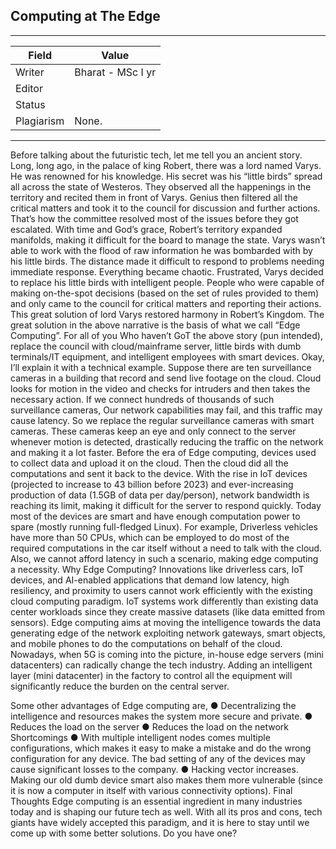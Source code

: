 ## Computing at The Edge

---
| Field | Value |
|----|----|
| Writer | Bharat - MSc I yr|
| Editor | 			   |
| Status |              |
| Plagiarism| None. | [Report](./plag-reports/plag-computing-at-the-edge.pdf)

---

Before talking about the futuristic tech, let me tell you an ancient story.
Long, long ago, in the palace of king Robert, there was a lord named Varys. He was
renowned for his knowledge. His secret was his “little birds” spread all across the state of
Westeros. They observed all the happenings in the territory and recited them in front of
Varys. Genius then filtered all the critical matters and took it to the council for discussion and
further actions. That’s how the committee resolved most of the issues before they got
escalated. With time and God’s grace, Robert’s territory expanded manifolds, making it
difficult for the board to manage the state. Varys wasn’t able to work with the flood of raw
information he was bombarded with by his little birds. The distance made it difficult to
respond to problems needing immediate response. Everything became chaotic. Frustrated,
Varys decided to replace his little birds with intelligent people. People who were capable of
making on-the-spot decisions (based on the set of rules provided to them) and only came to
the council for critical matters and reporting their actions. This great solution of lord Varys
restored harmony in Robert’s Kingdom.
The great solution in the above narrative is the basis of what we call “Edge Computing”. For
all of you Who haven’t GoT the above story (pun intended), replace the council with
cloud/mainframe server, little birds with dumb terminals/IT equipment, and intelligent
employees with smart devices.
Okay, I’ll explain it with a technical example. Suppose there are ten surveillance cameras in
a building that record and send live footage on the cloud. Cloud looks for motion in the video
and checks for intruders and then takes the necessary action. If we connect hundreds of
thousands of such surveillance cameras, Our network capabilities may fail, and this traffic
may cause latency. So we replace the regular surveillance cameras with smart cameras.
These cameras keep an eye and only connect to the server whenever motion is detected,
drastically reducing the traffic on the network and making it a lot faster.
Before the era of Edge computing, devices used to collect data and upload it on the cloud.
Then the cloud did all the computations and sent it back to the device. With the rise in IoT
devices (projected to increase to 43 billion before 2023) and ever-increasing production of
data (1.5GB of data per day/person), network bandwidth is reaching its limit, making it
difficult for the server to respond quickly.
Today most of the devices are smart and have enough computation power to spare (mostly
running full-fledged Linux). For example,
Driverless vehicles have more than 50 CPUs, which can be employed to do most of the
required computations in the car itself without a need to talk with the cloud. Also, we cannot
afford latency in such a scenario, making edge computing a necessity.
Why Edge Computing?
Innovations like driverless cars, IoT devices, and AI-enabled applications that demand low
latency, high resiliency, and proximity to users cannot work efficiently with the existing cloud
computing paradigm. IoT systems work differently than existing data center workloads since
they create massive datasets (like data emitted from sensors).
Edge computing aims at moving the intelligence towards the data generating edge of the
network exploiting network gateways, smart objects, and mobile phones to do the
computations on behalf of the cloud. Nowadays, when 5G is coming into the picture,
in-house edge servers (mini datacenters) can radically change the tech industry. Adding an
intelligent layer (mini datacenter) in the factory to control all the equipment will significantly
reduce the burden on the central server.

Some other advantages of Edge computing are,
● Decentralizing the intelligence and resources makes the system more secure and
private.
● Reduces the load on the server
● Reduces the load on the network
Shortcomings
● With multiple intelligent nodes comes multiple configurations, which makes it easy to
make a mistake and do the wrong configuration for any device. The bad setting of
any of the devices may cause significant losses to the company.
● Hacking vector increases. Making our old dumb device smart also makes them more
vulnerable (since it is now a computer in itself with various connectivity options).
Final Thoughts
Edge computing is an essential ingredient in many industries today and is shaping our future
tech as well. With all its pros and cons, tech giants have widely accepted this paradigm, and
it is here to stay until we come up with some better solutions. Do you have one?